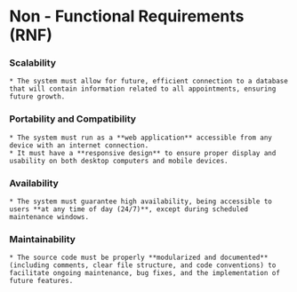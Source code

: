 # Non - Functional Requirements (RNF)

### Scalability

    * The system must allow for future, efficient connection to a database that will contain information related to all appointments, ensuring future growth.

### Portability and Compatibility

    * The system must run as a **web application** accessible from any device with an internet connection.
    * It must have a **responsive design** to ensure proper display and usability on both desktop computers and mobile devices.

### Availability

    * The system must guarantee high availability, being accessible to users **at any time of day (24/7)**, except during scheduled maintenance windows.

### Maintainability

    * The source code must be properly **modularized and documented** (including comments, clear file structure, and code conventions) to facilitate ongoing maintenance, bug fixes, and the implementation of future features.
